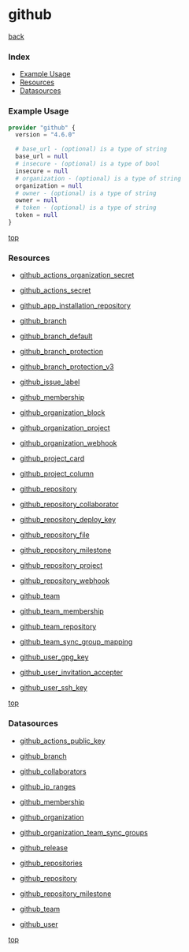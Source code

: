 # github

[back](../)

### Index

- [Example Usage](#example-usage)
- [Resources](#resources)
- [Datasources](#datasources)

### Example Usage

```terraform
provider "github" {
  version = "4.6.0"

  # base_url - (optional) is a type of string
  base_url = null
  # insecure - (optional) is a type of bool
  insecure = null
  # organization - (optional) is a type of string
  organization = null
  # owner - (optional) is a type of string
  owner = null
  # token - (optional) is a type of string
  token = null
}
```

[top](#index)

### Resources


- [github_actions_organization_secret](./r/github_actions_organization_secret.md)

- [github_actions_secret](./r/github_actions_secret.md)

- [github_app_installation_repository](./r/github_app_installation_repository.md)

- [github_branch](./r/github_branch.md)

- [github_branch_default](./r/github_branch_default.md)

- [github_branch_protection](./r/github_branch_protection.md)

- [github_branch_protection_v3](./r/github_branch_protection_v3.md)

- [github_issue_label](./r/github_issue_label.md)

- [github_membership](./r/github_membership.md)

- [github_organization_block](./r/github_organization_block.md)

- [github_organization_project](./r/github_organization_project.md)

- [github_organization_webhook](./r/github_organization_webhook.md)

- [github_project_card](./r/github_project_card.md)

- [github_project_column](./r/github_project_column.md)

- [github_repository](./r/github_repository.md)

- [github_repository_collaborator](./r/github_repository_collaborator.md)

- [github_repository_deploy_key](./r/github_repository_deploy_key.md)

- [github_repository_file](./r/github_repository_file.md)

- [github_repository_milestone](./r/github_repository_milestone.md)

- [github_repository_project](./r/github_repository_project.md)

- [github_repository_webhook](./r/github_repository_webhook.md)

- [github_team](./r/github_team.md)

- [github_team_membership](./r/github_team_membership.md)

- [github_team_repository](./r/github_team_repository.md)

- [github_team_sync_group_mapping](./r/github_team_sync_group_mapping.md)

- [github_user_gpg_key](./r/github_user_gpg_key.md)

- [github_user_invitation_accepter](./r/github_user_invitation_accepter.md)

- [github_user_ssh_key](./r/github_user_ssh_key.md)


[top](#index)

### Datasources


- [github_actions_public_key](./d/github_actions_public_key.md)

- [github_branch](./d/github_branch.md)

- [github_collaborators](./d/github_collaborators.md)

- [github_ip_ranges](./d/github_ip_ranges.md)

- [github_membership](./d/github_membership.md)

- [github_organization](./d/github_organization.md)

- [github_organization_team_sync_groups](./d/github_organization_team_sync_groups.md)

- [github_release](./d/github_release.md)

- [github_repositories](./d/github_repositories.md)

- [github_repository](./d/github_repository.md)

- [github_repository_milestone](./d/github_repository_milestone.md)

- [github_team](./d/github_team.md)

- [github_user](./d/github_user.md)


[top](#index)
